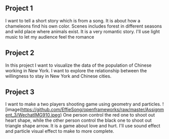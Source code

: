 ## Project 1
I want to tell a short story which is from a song. It is about how a chameleons find his own color.
Scenes includes forest in different seasons and wild place where animals exist. It is a very romantic story. I'll use light music to let my audience feel the romance

## Project 2
In this project  I want to visualize the data of the population of Chinese working in New York. I want to explore the relationship between the willingness to stay in New York and Chinese cities.

## Project 3
I want to make a two players shooting game using geometry and particles.
![image(https://github.com/EffieSong/openframeworks/raw/master/Assignment_3/WechatIMG910.jpeg)
One person control the red one to shoot out heart shape, while the other person control the black one to shoot out triangle shape arrow. It is a game about love and hurt. I'll use sound effect and particle visual effect to make to more complete.
